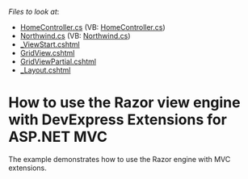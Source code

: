 <!-- default file list -->
*Files to look at*:

* [HomeController.cs](./CS/RazorSupport/Controllers/HomeController.cs) (VB: [HomeController.cs](./VB/RazorSupport/Controllers/HomeController.cs))
* [Northwind.cs](./CS/RazorSupport/Models/Northwind.cs) (VB: [Northwind.cs](./VB/RazorSupport/Models/Northwind.cs))
* [_ViewStart.cshtml](./CS/RazorSupport/Views/_ViewStart.cshtml)
* [GridView.cshtml](./CS/RazorSupport/Views/Home/GridView.cshtml)
* [GridViewPartial.cshtml](./CS/RazorSupport/Views/Home/GridViewPartial.cshtml)
* [_Layout.cshtml](./CS/RazorSupport/Views/Shared/_Layout.cshtml)
<!-- default file list end -->
# How to use the Razor view engine with DevExpress Extensions for ASP.NET MVC


<p>The example demonstrates how to use the Razor engine with MVC extensions.</p>

<br/>



